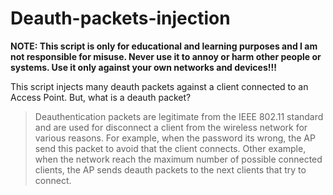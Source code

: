 # Deauth-packets-injection
__NOTE: This script is only for educational and learning purposes and I am not responsible for misuse. Never use it to annoy or harm other people or systems. Use it only against your own networks and devices!!!__

This script injects many deauth packets against a client connected to an Access Point. But, what is a deauth packet?
> Deauthentication packets are legitimate from the IEEE 802.11 standard and are used for disconnect a client from the wireless network for
> various reasons. For example, when the password  its wrong, the AP send this packet to avoid that the client connects. Other example, 
> when the network reach the maximum number of possible connected clients, the AP sends deauth packets to the next clients that try to 
> connect.
